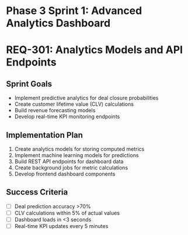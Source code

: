 # Phase 3 Sprint 1: Advanced Analytics Dashboard
# REQ-301: Analytics Models and API Endpoints

## Sprint Goals
- Implement predictive analytics for deal closure probabilities
- Create customer lifetime value (CLV) calculations
- Build revenue forecasting models
- Develop real-time KPI monitoring endpoints

## Implementation Plan
1. Create analytics models for storing computed metrics
2. Implement machine learning models for predictions
3. Build REST API endpoints for dashboard data
4. Create background jobs for metric calculations
5. Develop frontend dashboard components

## Success Criteria
- [ ] Deal prediction accuracy >70%
- [ ] CLV calculations within 5% of actual values
- [ ] Dashboard loads in <3 seconds
- [ ] Real-time KPI updates every 5 minutes
